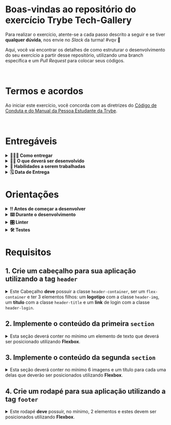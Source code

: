 # Boas-vindas ao repositório do exercício Trybe Tech-Gallery

Para realizar o exercício, atente-se a cada passo descrito a seguir e se tiver **qualquer dúvida**, nos envie no _Slack_ da turma! #vqv 🚀

Aqui, você vai encontrar os detalhes de como estruturar o desenvolvimento do seu exercício a partir desse repositório, utilizando uma branch específica e um _Pull Request_ para colocar seus códigos.

<br />

# Termos e acordos

Ao iniciar este exercício, você concorda com as diretrizes do [Código de Conduta e do Manual da Pessoa Estudante da Trybe](https://app.betrybe.com/learn/student-manual/codigo-de-conduta-da-pessoa-estudante).

<br />

# Entregáveis

<details>
  <summary><strong>🤷🏽‍♀️ Como entregar</strong></summary><br />

Para entregar o seu exercício, você deverá criar um _Pull Request_ neste repositório.

Lembre-se que você pode consultar nosso conteúdo sobre [Git & GitHub](https://app.betrybe.com/learn/course/5e938f69-6e32-43b3-9685-c936530fd326/module/fc998c60-386e-46bc-83ca-4269beb17e17/section/fe827a71-3222-4b4d-a66f-ed98e09961af/day/1a530297-e176-4c79-8ed9-291ae2950540/lesson/2b2edce7-9c49-4907-92a2-aa571f823b79) e nosso [Blog - Git & GitHub](https://blog.betrybe.com/tecnologia/git-e-github/) sempre que precisar!

</details>

<details>
  <summary><strong>👨‍💻 O que deverá ser desenvolvido</strong></summary><br />

  Você vai desenvolver uma página web que é uma galeria de fotos com algumas linguagens e frameworks front-end. Para isso você deve utilizar `HTML` e `CSS` com conceitos de _Flexbox_.

  💡 Veja no exemplo a seguir como pode ser a aparência do exercício depois de pronto. Você pode, ao final, ir além para deixar o site com sua cara.

  ![exemplo](./images/trybe-tech-gallery.jpeg)

  <br />

</details>

<details>
  <summary><strong>📝 Habilidades a serem trabalhadas</strong></summary><br />

Neste exercício, verificamos se você é capaz de:

- Criar uma página web utilizando HTML.
- Estilizar sua página utilizando conceitos de CSS Flexbox.
- Utilizar seletores de classes no CSS.
- Utilizar a propriedade `justify-content` com os valores `center`, `flex-start`, `flex-end`, `space-around`, `space-between`, `space-evenly`
- Utilizar a propriedade `align-items` com os valores `stretch`, `center`, `flex-start`, `flex-end`, `baseline`

</details>

<details>
<summary><strong>🗓 Data de Entrega</strong></summary><br />

- Este exercício é individual

- Data para entrega final do exercício: `20/11/2023 às 23:59 (Horário de Brasília)`.

</details>

# Orientações

<details>
  <summary><strong>‼ Antes de começar a desenvolver</strong></summary><br />

1. Clone o repositório:

- `git clone git@github.com:tryber/sd-038-exercise-trybe-tech-gallery.git`.
- Entre na pasta do repositório que você acabou de clonar:
  - `cd sd-038-exercise-trybe-tech-gallery`

2. Instale as dependências:

    - `npm install`

3. Crie uma branch a partir da branch `main`

- Verifique que você está na branch `main`
- Exemplo: `git branch`
- Se você não estiver, mude para a branch `main`
  - Exemplo: `git checkout main`
- Agora, crie uma branch à qual você vai submeter os `commits` do seu exercício:
  - Você deve criar uma branch no seguinte formato: `nome-sobrenome-nome-do-exercício`;
  - Exemplo: `git checkout -b maria-soares-trybe-tech-gallery`

4. Crie na raiz do exercício os arquivos que você precisará desenvolver:

- Verifique que você está na raiz do exercício:
  - Exemplo: `pwd` -> o retorno vai ser algo tipo _/Users/maria/code/**sd-0x-project-trybe-tech-gallery**_
- Crie os arquivos index.html e style.css:
  - Exemplo: `touch index.html style.css`

5. Adicione as mudanças ao _stage_ do Git e faça um `commit`

- Verifique que as mudanças ainda não estão no _stage_:
  - Exemplo: `git status` (devem aparecer listados os novos arquivos em vermelho)
- Adicione o novo arquivo ao _stage_ do Git:
  - Exemplo:
    - `git add .` (adicionando todas as mudanças - _que estavam em vermelho_ - ao stage do Git)
    - `git status` (devem aparecer listados os arquivos em verde)
- Faça o `commit` inicial:
  - Exemplo:
    - `git commit -m 'iniciando o exercício. VAMOS COM TUDO :rocket:'` (fazendo o primeiro commit)
    - `git status` (deve aparecer uma mensagem tipo _nothing to commit_ )

6. Adicione a sua branch com o novo `commit` ao repositório remoto

- Usando o exemplo anterior: `git push -u origin maria-soares-trybe-tech-gallery`

7. Crie um novo `Pull Request` _(PR)_

- Vá até a página de _Pull Requests_ do [repositório no GitHub](https://github.com/tryber/sd-038-exercise-trybe-tech-gallery/pulls)
- Clique no botão verde _"New pull request"_
- Clique na caixa de seleção _"Compare"_ e escolha a sua branch **com atenção**
- Coloque um título para o seu _Pull Request_
  - Exemplo: _"Cria tela de busca"_
- Clique no botão verde _"Create pull request"_
- Adicione uma descrição para o _Pull Request_, um título nítido que o identifique, e clique no botão verde _"Create pull request"_
  [exemplo de pull request](./images/pull_request-img.png)

- Volte até a [página de _Pull Requests_ do repositório](https://github.com/tryber/sd-038-exercise-trybe-tech-gallery/pulls) e confira que o seu _Pull Request_ está criado

</details>

<details>
  <summary><strong>⌨️ Durante o desenvolvimento</strong></summary><br />

Faça `commits` das alterações que você fizer no código regularmente, pois assim você garante visibilidade para o time da Trybe e treina essa prática para o mercado de trabalho :) ;

- Lembre-se de sempre após um (ou alguns) `commits` atualizar o repositório remoto;
- Os comandos que você utilizará com mais frequência são:

  - `git status` _(para verificar o que está em vermelho - fora do stage - e o que está em verde - no stage)_;
  - `git add` _(para adicionar arquivos ao stage do Git)_;
  - `git commit` _(para criar um commit com os arquivos que estão no stage do Git)_;
  - `git push -u origin nome-da-branch` _(para enviar o commit para o repositório remoto na primeira vez que fizer o `push` de uma nova branch)_;
  - `git push` _(para enviar o commit para o repositório remoto após o passo anterior)_.

</details>

<details>
<summary><strong>🎛 Linter</strong></summary><br />

Para garantir a qualidade do código, vamos utilizar neste exercício o `ESLint`. Assim o código estará alinhado com as boas práticas de desenvolvimento, sendo mais legível e de fácil manutenção! Para poder rodar o `ESLint` certifique-se de ter executado o comando `npm install` dentro do repositório.

Para rodá-los localmente no repositório, execute os comandos abaixo:

```bash
npm run lint
npm run lint:styles
```

Se a análise do `ESLint` encontrar problemas no seu código, tais problemas serão mostrados no seu terminal. Se não houver problema no seu código, nada será impresso no seu terminal.

Você pode também instalar o plugin do `ESLint` no `VSCode`. Para isso, basta fazer o download do [plugin `ESLint`](https://marketplace.visualstudio.com/items?itemName=dbaeumer.vscode-eslint) e instalá-lo.

Em caso de dúvidas, confira o material na plataforma sobre [ESLint e Stylelint](https://app.betrybe.com/learn/course/5e938f69-6e32-43b3-9685-c936530fd326/module/f04cdb21-382e-4588-8950-3b1a29afd2dd/section/3b1546b5-f7bc-40f7-a674-77b16c408756/lesson/0c9e8c0e-24c3-4526-ba6b-60d95913e022).

⚠️ **PULL REQUESTS COM ISSUES NO LINTER NÃO SERÃO AVALIADAS. ATENTE-SE PARA RESOLVÊ-LAS ANTES DE FINALIZAR O DESENVOLVIMENTO!** ⚠️

</details>

<details>
  <summary><strong>🛠 Testes</strong></summary><br />

Para que os testes sejam executados localmente, verifique se a versão do node na sua máquina é a `16`:

```bash
node -v
```

Caso a versão seja diferente, você pode utilizar o `nvm` para trocar de versão com o seguinte comando:

```bash
nvm use 16
```

Todos os requisitos do exercício serão testados **automaticamente** por meio do `Cypress`.

## Cypress

O Cypress é uma ferramenta de teste de front-end desenvolvida para a web.

Antes de utilizá-lo, certifique-se de ter executado o comando `npm install` dentro do exercício.

Você pode rodar o cypress localmente para verificar se seus requisitos estão passando, para isso execute o um dos seguintes comandos:

Para testar o exercício utilizando apenas o terminal, execute o comando abaixo:

```bash
npm test
```

Para executar os testes e vê-los rodando em uma janela de navegador:

```bash
npm run cypress:open
```

ou

```bash
npx cypress open
```

Após executar um dos dois comandos acima, será aberta uma janela de navegador e então basta clicar no nome do arquivo de teste que quiser executar (project.spec.js).

Você também pode assistir a [este](https://vimeo.com/539240375/a116a166b9) vídeo 😉🎙

## Observações técnicas

Alguns requisitos devem seguir um padrão pré-estabelecido para que os testes automáticos funcionem corretamente, leia-os atentamente e siga à risca o que for pedido. Em particular, **atente-se para os nomes de _classes_ que alguns elementos do seu exercício devem possuir**.

⚠️ **Alguns requisitos pedem para utilizar Flexbox. Tenha atenção no que é solicitado caso vá usar algum framework CSS para que os requisitos sejam atendidos.**

O não cumprimento de um requisito, total ou parcialmente, impactará em sua avaliação.

- Os requisitos do seu exercício são avaliados automaticamente, sendo utilizada a resolução de tela de `1366 x 768` (1366 pixels de largura por 768 pixels de altura).

- ⚠️ Logo, recomenda-se desenvolver seu exercício usando a mesma resolução, via instalação [deste plugin](https://chrome.google.com/webstore/detail/window-resizer/kkelicaakdanhinjdeammmilcgefonfh?hl=en) do `Chrome` para facilitar a configuração da resolução.

- As imagens utilizadas estarão disponíveis para você, mas… caso queira, sinta-se livre para criar a página com a temática que você preferir, nesse caso atente-se para o tamanho das imagens que você utilizará neste exercício. **Não utilize imagens com um tamanho maior que _500Kb_.**

- ⚠️ Utilize uma ferramenta [como esta](https://picresize.com/pt) para redimensionar as imagens.

- Caso a avaliação falhe com alguma mensagem de erro parecida com `[409:0326/130838.878602:FATAL:memory.cc(22)] Out of memory. size=4194304`, provavelmente as imagens que você está utilizando estão muito grandes. Tente redimensioná-las para um tamanho menor.

- Para verificar se a sua avaliação foi computada com sucesso, você pode verificar os **detalhes da execução do avaliador**.

- Na página do seu _Pull Request_, acima do "botão de merge", procure por _**"Evaluator job"**_ e clique no link _**"Details"**_;

- Na página que se abrirá, procure pela linha _**"Cypress evaluator step"**_ e clique nela;

- Analise os resultados a partir da mensagem _**"(Run Starting)"**_;

- Caso tenha dúvidas, consulte [este vídeo](https://vimeo.com/420861252);

- Você tem liberdade para adicionar novos comportamentos ao seu exercício, seja na forma de aperfeiçoamentos em requisitos propostos ou novas funcionalidades, **desde que tais comportamentos adicionais não conflitem com os requisitos propostos**.

- Em outras palavras, você pode fazer mais do que for pedido, mas nunca menos.

- Contudo, tenha em mente que **nada além do que for pedido nos requisitos será avaliado**. _Esta é uma oportunidade de você exercitar sua criatividade e experimentar com os conhecimentos adquiridos._

⚠️ **O avaliador automático não necessariamente avalia seu exercício na ordem em que os requisitos aparecem no readme. Isso acontece para deixar o processo de avaliação mais rápido. Então, não se assuste se isso acontecer, ok?**

</details>

# Requisitos

## 1. Crie um cabeçalho para sua aplicação utilizando a tag `header`

<details>

<summary> Este Cabeçalho <strong>deve</strong> possuir a classe <code>header-container</code>, ser um <code>flex-container</code> e ter 3 elementos filhos:
um <strong>logotipo</strong> com a classe <code>header-img</code>, um <strong>título</strong> com a classe <code>header-title</code> e um <strong>link</strong> de login com a classe <code>header-login</code>. </code>
</summary><br/>

- Observe o exemplo abaixo:

  ![exemplo](./images/trybe-tech-gallery-header.jpeg)

👀 **De olho na dica**: A imagem para você usar já veio nesse repositório. Você pode encontrá-lá no caminho: `./images/trybe-logo.png`.

**O que será testado:**

- Se existe um cabeçalho na página;
- Se o cabeçalho tem a classe `header-container`;
- Se o cabeçalho é um elemento flex container;
- Se o cabeçalho possui exatamente três elementos filhos;
- Se existe um elemento `img` com a classe `header-img`;
- Se existe um elemento `h1` com a classe `header-title`;
- Se existe um elemento `a` com a classe `header-login`;
- Se o titulo está centralizado, ou seja elemento com a classe `header-title` está no meio do cabeçalho;

</details>

## 2. Implemente o conteúdo da primeira `section`

<details>

<summary> Esta seção deverá conter no mínimo um elemento de texto que deverá ser posicionado utilizando <strong>Flexbox</strong>. </code>
</summary><br/>

- O posicionamento deve ser feito de acordo com o exemplo abaixo:

  ![exemplo](./images/trybe-tech-gallery-text.jpeg)

**O que será testado:**

- Se existe um elemento section com a classe `text-section` na página;
- Se a section com a classe `text-section` é um elemento flex container;
- Se a section tem, no mínimo, um elemento de texto;
- Se o elemento filho é uma tag `p`;

</details>

## 3. Implemente o conteúdo da segunda `section`

<details>

<summary> Esta seção deverá conter no mínimo 6 imagens e um título para cada uma delas que deverão ser posicionados utilizando <strong>Flexbox</strong>. </code>
</summary><br/>

- O posicionamento deve ser feito de acordo com o exemplo abaixo:

  ![exemplo](./images/trybe-tech-gallery-cards.jpeg)

- Sinta-se livre para usar a imaginação e selecionar as imagens que preferir, só não esqueça de seguir a estrutura de posicionamento proposta.

**O que será testado:**

- Se existe uma section com a classe `gallery` na página;
- Se a section com a classe `gallery` é um elemento flex container;
- Se a section tem, no mínimo, seis elementos filhos (cards com imagens e texto);
- Se cada card é uma section e possui a classe `gallery-card` na página;
- Se cada card tem uma tag `h4` com o respectivo título;
- Se cada card tem uma tag `img` com a respectiva imagem;

</details>

## 4. Crie um rodapé para sua aplicação utilizando a tag `footer`

<details>

<summary> Este rodapé <strong>deve</strong> possuir, no mínimo, 2 elementos e estes devem ser posicionados utilizando <strong>Flexbox</strong>. </code>
</summary><br/>

- Observe o exemplo abaixo:

  ![exemplo](./images/trybe-tech-gallery-footer.jpeg)

- Você pode fazer com que as imagens redirecionem a pessoa usuária para suas redes sociais.

**O que será testado:**

- Se existe um rodapé na página;
- Se o rodapé possui a classe `footer-container`;
- Se o rodapé com a classe `footer-container` é um elemento flex container;
- Se o rodapé possui, no mínimo, dois elementos filhos;
- Se o elemento `img` com o logo do instagram tem a classe `social-instagram` e possui o atributo src apontando para `./images/instagram-logo.png`;
- Se o elemento `img` com o logo do linkedin tem a classe `social-linkedin` e possui o atributo src apontando para `./images/linked-in-logo.png`

<details>
  <summary>De olho na dica 👀</summary>
  Você pode colocar uma tag <code>img</code> dentro de uma tag <code>a</code>, dessa forma você consegue transformar suas imagens em links clickáveis.
</details>

</details>
